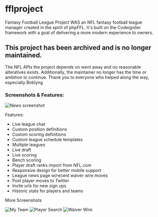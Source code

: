 # fflproject
Fantasy Football League Project WAS an NFL fantasy football league manager created in the spirit of phpFFL. It's built on the Codeigniter framework with a goal of delivering a more modern experience to owners.

## This project has been archived and is no longer maintained.
The NFL APIs the project depends on went away and no reasonable alteratives exists. Additionally, the maintainer no longer has the time or ambition to continue. Thank you to everyone who helped along the way, especially Boblyng

### Screenshots & Features:


![News screenshot](https://user-images.githubusercontent.com/5790350/62672877-ef580480-b961-11e9-946f-0e4e2fecade6.png)

Features:
- Live league chat
- Custom position definitions
- Custom scoring definitions
- Custom league schedule templates
- Multiple leagues
- Live draft
- Live scoring
- Bench scoring
- Player draft ranks import from NFL.com
- Responsive design for better mobile support
- League news page w/recent waiver wire moves
- Post player moves to Twitter
- Invite urls for new sign ups
- Historic stats for players and teams






More Screenshots

![My Team](https://user-images.githubusercontent.com/5790350/62673098-b8362300-b962-11e9-91fb-c21f1ce993ae.png)
![Player Search](https://user-images.githubusercontent.com/5790350/62673194-0e0acb00-b963-11e9-8376-eac893087cf1.png)
![Waiver Wire](https://user-images.githubusercontent.com/5790350/62673254-5c1fce80-b963-11e9-95ee-6f7e95eb10f4.png)

